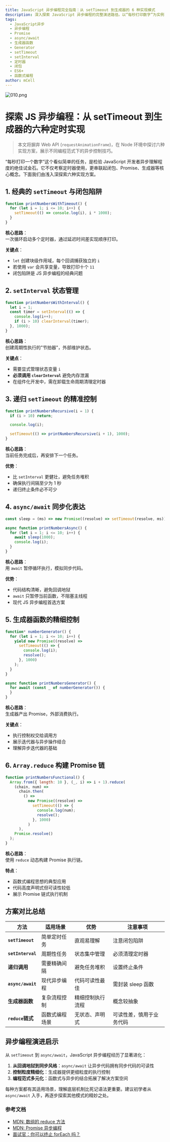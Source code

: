 ```yaml
---
title: JavaScript 异步编程完全指南：从 setTimeout 到生成器的 6 种实现模式
description: 深入探索 JavaScript 异步编程的完整演进路径。以“每秒打印数字”为实例，深入剖析 6 种定时任务实现方法：从经典的闭包问题、Promise 链式调用，到现代的 async/await、生成器函数和函数式编程。
tags:
  - JavaScript异步
  - 异步编程
  - Promise
  - async/await
  - 生成器函数
  - Generator
  - setTimeout
  - setInterval
  - 定时器
  - 闭包
  - ES6+
  - 函数式编程
author: mCell
---
```


![010.png](/public/images/2025/010.png)

# 探索 JS 异步编程：从 setTimeout 到生成器的六种定时实现

> 本文将摒弃 Web API (`requestAnimationFrame`)，在 Node 环境中探讨六种实现方案，展示不同编程范式下的异步控制技巧。

“每秒打印一个数字”这个看似简单的任务，是检验 JavaScript 开发者异步理解程度的绝佳试金石。它不仅考察定时器使用，更串联起闭包、Promise、生成器等核心概念。下面我们由浅入深探索六种实现方案。

## 1. 经典的 `setTimeout` 与闭包陷阱

```javascript
function printNumbersWithTimeout() {
  for (let i = 1; i <= 10; i++) {
    setTimeout(() => console.log(i), i * 1000);
  }
}
```

**核心思路**：  
一次循环启动多个定时器，通过延迟时间差实现顺序打印。

**关键点**：

- `let` 创建块级作用域，每个回调捕获独立的 `i`
- 若使用 `var` 会共享变量，导致打印十个 `11`
- 闭包陷阱是 JS 异步编程的经典问题

## 2. `setInterval` 状态管理

```javascript
function printNumbersWithInterval() {
  let i = 1;
  const timer = setInterval(() => {
    console.log(i++);
    if (i > 10) clearInterval(timer);
  }, 1000);
}
```

**核心思路**：  
创建周期性执行的"节拍器"，外部维护状态。

**关键点**：

- 需要显式管理状态变量 `i`
- **必须调用 `clearInterval`** 避免内存泄漏
- 在组件化开发中，需在卸载生命周期清理定时器

## 3. 递归 `setTimeout` 的精准控制

```javascript
function printNumbersRecursive(i = 1) {
  if (i > 10) return;

  console.log(i);

  setTimeout(() => printNumbersRecursive(i + 1), 1000);
}
```

**核心思路**：  
当前任务完成后，再安排下一个任务。

**优势**：

- 比 `setInterval` 更健壮，避免任务堆积
- 确保执行间隔至少为 1 秒
- 递归终止条件必不可少

## 4. `async/await` 同步化表达

```javascript
const sleep = (ms) => new Promise((resolve) => setTimeout(resolve, ms));

async function printNumbersAsync() {
  for (let i = 1; i <= 10; i++) {
    await sleep(1000);
    console.log(i);
  }
}
```

**核心思路**：  
用 `await` 暂停循环执行，模拟同步代码。

**优势**：

- 代码结构清晰，避免回调地狱
- `await` 只暂停当前函数，不阻塞主线程
- 现代 JS 异步编程首选方案

## 5. 生成器函数的精细控制

```javascript
function* numberGenerator() {
  for (let i = 1; i <= 10; i++) {
    yield new Promise((resolve) =>
      setTimeout(() => {
        console.log(i);
        resolve();
      }, 1000)
    );
  }
}

async function printNumbersGenerator() {
  for await (const _ of numberGenerator()) {
  }
}
```

**核心思路**：  
生成器产出 Promise，外部消费执行。

**关键点**：

- 执行控制权交给调用方
- 展示迭代器与异步操作结合
- 理解异步迭代器的基础

## 6. `Array.reduce` 构建 Promise 链

```javascript
function printNumbersFunctional() {
  Array.from({ length: 10 }, (_, i) => i + 1).reduce(
    (chain, num) =>
      chain.then(
        () =>
          new Promise((resolve) =>
            setTimeout(() => {
              console.log(num);
              resolve();
            }, 1000)
          )
      ),
    Promise.resolve()
  );
}
```

**核心思路**：  
使用 `reduce` 动态构建 Promise 执行链。

**特点**：

- 函数式编程思想的典型应用
- 代码高度声明式但可读性较低
- 展示 Promise 链式执行机制

## 方案对比总结

| 方法              | 适用场景       | 优势             | 注意事项                 |
| ----------------- | -------------- | ---------------- | ------------------------ |
| **`setTimeout`**  | 简单定时任务   | 直观易理解       | 注意闭包陷阱             |
| **`setInterval`** | 周期性任务     | 状态集中管理     | 必须清理定时器           |
| **递归调用**      | 需要精确间隔   | 避免任务堆积     | 设置终止条件             |
| **`async/await`** | 现代异步编程   | 代码可读性最佳   | 需封装 sleep 函数        |
| **生成器函数**    | 复杂流程控制   | 精细控制执行流程 | 概念较抽象               |
| **`reduce`链式**  | 函数式编程场景 | 无状态、声明式   | 可读性差，慎用于业务代码 |

## 异步编程演进启示

从 `setTimeout` 到 `async/await`，JavaScript 异步编程经历了显著进化：

1. **从回调地狱到同步风格**：`async/await` 让异步代码拥有同步代码的可读性
2. **控制粒度精细化**：生成器提供更细粒度的执行控制
3. **编程范式多元化**：函数式与异步的结合拓展了解决方案空间

每种方案都有其适用场景，理解底层机制比死记语法更重要。建议初学者从 `async/await` 入手，再逐步探索其他模式的精妙之处。

### 参考文档

- [MDN: 数组的 reduce 方法](https://developer.mozilla.org/en-US/docs/Web/JavaScript/Reference/Global_Objects/Array/reduce)
- [MDN: Promise 异步编程](https://developer.mozilla.org/zh-CN/docs/Web/JavaScript/Reference/Global_Objects/Promise)
- [面试官：你可以终止 forEach 吗？](https://juejin.cn/post/7380942251411226659?searchId=202503302032262C8FF11FB96465422772)
